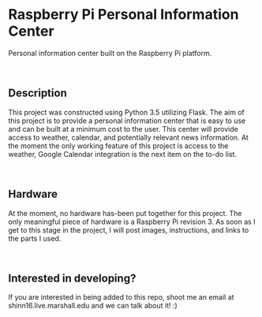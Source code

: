 # Raspberry Pi Personal Information Center
Personal information center built on the Raspberry Pi platform.


<br/>

## Description
This project was constructed using Python 3.5 utilizing Flask.
The aim of this project is to provide a personal information 
center that is easy to use and can be built at a minimum
cost to the user. This center will provide access to weather,
calendar, and potentially relevant news information. At the moment
the only working feature of this project is access to the weather, 
Google Calendar integration is the next item on the to-do list.

<br/>

## Hardware
At the moment, no hardware has-been put together for this project.
The only meaningful piece of hardware is a Raspberry Pi revision 3.
As soon as I get to this stage in the project, I will post images, instructions,
and links to the parts I used.

<br/>

## Interested in developing?
If you are interested in being added to this repo, shoot me an email at
shinn16.live.marshall.edu and we can talk about it! :)
